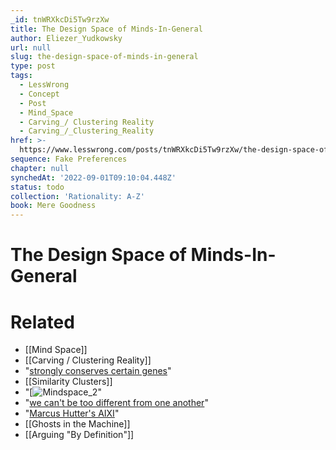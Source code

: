 ```yaml
---
_id: tnWRXkcDi5Tw9rzXw
title: The Design Space of Minds-In-General
author: Eliezer_Yudkowsky
url: null
slug: the-design-space-of-minds-in-general
type: post
tags:
  - LessWrong
  - Concept
  - Post
  - Mind_Space
  - Carving_/ Clustering Reality
  - Carving_/_Clustering_Reality
href: >-
  https://www.lesswrong.com/posts/tnWRXkcDi5Tw9rzXw/the-design-space-of-minds-in-general
sequence: Fake Preferences
chapter: null
synchedAt: '2022-09-01T09:10:04.448Z'
status: todo
collection: 'Rationality: A-Z'
book: Mere Goodness
---
```


# The Design Space of Minds-In-General


# Related

- [[Mind Space]]
- [[Carving / Clustering Reality]]
- "[strongly conserves certain genes](/lw/rl/the_psychological_unity_of_humankind/)"
- [[Similarity Clusters]]
- "[![Mindspace_2](http://lesswrong.com/static/imported/2008/06/24/mindspace_2.png "Mindspace_2")"
- "[we can't be too different from one another](/lw/rl/the_psychological_unity_of_humankind/)"
- "[Marcus Hutter's AIXI](http://www.hutter1.net/ai/)"
- [[Ghosts in the Machine]]
- [[Arguing "By Definition"]]